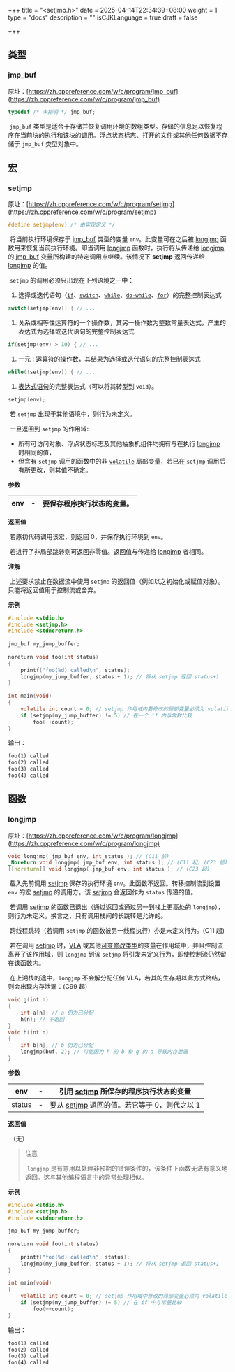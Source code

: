 +++
title = "<setjmp.h>"
date = 2025-04-14T22:34:39+08:00
weight = 1
type = "docs"
description = ""
isCJKLanguage = true
draft = false

+++

## 类型

### jmp_buf

原址：[https://zh.cppreference.com/w/c/program/jmp_buf](https://zh.cppreference.com/w/c/program/jmp_buf)

```c
typedef /* 未指明 */ jmp_buf;
```

​	`jmp_buf` 类型是适合于存储并恢复调用环境的数组类型。存储的信息足以恢复程序在当前块的执行和该块的调用。浮点状态标志、打开的文件或其他任何数据不存储于 `jmp_buf` 类型对象中。

## 宏

### setjmp

原址：[https://zh.cppreference.com/w/c/program/setjmp](https://zh.cppreference.com/w/c/program/setjmp)

```c
#define setjmp(env) /* 由实现定义 */
```

​	将当前执行环境保存于 [jmp_buf](https://zh.cppreference.com/w/c/program/jmp_buf) 类型的变量 `env`。此变量可在之后被 [longjmp](https://zh.cppreference.com/w/c/program/longjmp) 函数用来恢复当前执行环境。即当调用 [longjmp](https://zh.cppreference.com/w/c/program/longjmp) 函数时，执行将从传递给 [longjmp](https://zh.cppreference.com/w/c/program/longjmp) 的 [jmp_buf](https://zh.cppreference.com/w/c/program/jmp_buf) 变量所构建的特定调用点继续。该情况下 **setjmp** 返回传递给 [longjmp](https://zh.cppreference.com/w/c/program/longjmp) 的值。

​	`setjmp` 的调用必须只出现在下列语境之一中：

1. 选择或迭代语句（[`if`](https://zh.cppreference.com/w/c/language/if)、[`switch`](https://zh.cppreference.com/w/c/language/switch)、[`while`](https://zh.cppreference.com/w/c/language/while)、[`do-while`](https://zh.cppreference.com/w/c/language/do)、[`for`](https://zh.cppreference.com/w/c/language/for)）的完整控制表达式

```c
switch(setjmp(env)) { // ...
```

1. 关系或相等性运算符的一个操作数，其另一操作数为整数常量表达式，产生的表达式为选择或迭代语句的完整控制表达式

```c
if(setjmp(env) > 10) { // ...
```

1. 一元 ! 运算符的操作数，其结果为选择或迭代语句的完整控制表达式

```c
while(!setjmp(env)) { // ...
```

1. [表达式语句](https://zh.cppreference.com/w/c/language/statements#.E8.A1.A8.E8.BE.BE.E5.BC.8F.E8.AF.AD.E5.8F.A5)的完整表达式（可以将其转型到 `void`）。

```c
setjmp(env);
```

​	若 `setjmp` 出现于其他语境中，则行为未定义。

​	一旦返回到 `setjmp` 的作用域:

- 所有可访问对象、浮点状态标志及其他抽象机组件均拥有与在执行 [longjmp](https://zh.cppreference.com/w/c/program/longjmp) 时相同的值，
- 但含有 `setjmp` 调用的函数中的非 [`volatile`](https://zh.cppreference.com/w/c/language/volatile) 局部变量，若已在 `setjmp` 调用后有所更改，则其值不确定。

**参数**

| env  | -    | 要保存程序执行状态的变量。 |
| ---- | ---- | -------------------------- |

**返回值**

​	若原初代码调用该宏，则返回 0，并保存执行环境到 `env`。

​	若进行了非局部跳转则可返回非零值。返回值与传递给 [longjmp](https://zh.cppreference.com/w/c/program/longjmp) 者相同。

**注解**

​	上述要求禁止在数据流中使用 `setjmp` 的返回值（例如以之初始化或赋值对象）。只能将返回值用于控制流或舍弃。

**示例**

```c
#include <stdio.h>
#include <setjmp.h>
#include <stdnoreturn.h>
 
jmp_buf my_jump_buffer;
 
noreturn void foo(int status) 
{
    printf("foo(%d) called\n", status);
    longjmp(my_jump_buffer, status + 1); // 将从 setjmp 返回 status+1
}
 
int main(void)
{
    volatile int count = 0; // setjmp 作用域内要修改的局部变量必须为 volatile
    if (setjmp(my_jump_buffer) != 5) // 在一个 if 内与常数比较
        foo(++count);
}
```

输出：

```txt
foo(1) called
foo(2) called
foo(3) called
foo(4) called
```

## 函数

### longjmp

原址：[https://zh.cppreference.com/w/c/program/longjmp](https://zh.cppreference.com/w/c/program/longjmp)

```c
void longjmp( jmp_buf env, int status ); // (C11 前)
_Noreturn void longjmp( jmp_buf env, int status ); // (C11 起) (C23 前)
[[noreturn]] void longjmp( jmp_buf env, int status ); // (C23 起)
```

​	载入先前调用 [setjmp](https://zh.cppreference.com/w/c/program/setjmp) 保存的执行环境 `env`。此函数不返回。转移控制流到设置 `env` 的宏 [setjmp](https://zh.cppreference.com/w/c/program/setjmp) 的调用方。该 [setjmp](https://zh.cppreference.com/w/c/program/setjmp) 会返回作为 `status` 传递的值。

​	若调用 [setjmp](https://zh.cppreference.com/w/c/program/setjmp) 的函数已退出（通过返回或通过另一到栈上更高处的 `longjmp`），则行为未定义。换言之，只有调用栈间的长跳转是允许的。

​	跨线程跳转（若调用 `setjmp` 的函数被另一线程执行）亦是未定义行为。(C11 起)

​	若在调用 [setjmp](https://zh.cppreference.com/w/c/program/setjmp) 时，[VLA](https://zh.cppreference.com/w/c/language/array) 或其他[可变修改类型](https://zh.cppreference.com/w/c/language/declarations)的变量在作用域中，并且控制流离开了该作用域，则 `longjmp` 到该 `setjmp` 将引发未定义行为，即使控制流仍然留在该函数内。

​	在上溯栈的途中，`longjmp` 不会解分配任何 VLA，若其的生存期以此方式终结，则会出现内存泄漏：(C99 起)

```c
void g(int n)
{
    int a[n]; // a 仍为已分配
    h(n); // 不返回
}
void h(int n)
{
    int b[n]; // b 仍为已分配
    longjmp(buf, 2); // 可能因为 h 的 b 和 g 的 a 导致内存泄漏
}
```

**参数**

| env    | -    | 引用 [setjmp](https://zh.cppreference.com/w/c/program/setjmp) 所保存的程序执行状态的变量 |
| ------ | ---- | ------------------------------------------------------------ |
| status | -    | 要从 [setjmp](https://zh.cppreference.com/w/c/program/setjmp) 返回的值。若它等于 0，则代之以 1 |

**返回值**

​	（无）

> 注意
>
> ​	`longjmp` 是有意用以处理非预期的错误条件的，该条件下函数无法有意义地返回。这与其他编程语言中的异常处理相似。

**示例**

```c
#include <stdio.h>
#include <setjmp.h>
#include <stdnoreturn.h>
 
jmp_buf my_jump_buffer;
 
noreturn void foo(int status) 
{
    printf("foo(%d) called\n", status);
    longjmp(my_jump_buffer, status + 1); // 将从 setjmp 返回 status+1
}
 
int main(void)
{
    volatile int count = 0; // setjmp 作用域中修改的局部变量必须为 volatile
    if (setjmp(my_jump_buffer) != 5) // 在 if 中与常量比较
        foo(++count);
}
```

输出：

```txt
foo(1) called
foo(2) called
foo(3) called
foo(4) called
```